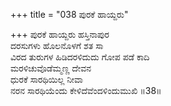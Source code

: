 +++
title = "038 ಪುರಕೆ ಹಾಯ್ದರು"

+++
ಪುರಕೆ ಹಾಯ್ದರು ಹಸ್ತಿನಾಪುರ  
ದರಸುಗಳು ಹೊಲನೊಳಗೆ ಶತ ಸಾ  
ವಿರದ ತುರುಗಳ ಹಿಡಿದರಳಿದುದು ಗೋಪ ಪಡೆ ಕಾದಿ  
ಮರಳಿಚುವೊಡೆಮ್ಮಣ್ಣ ದೇವನ  
ಧುರಕೆ ಸಾರಥಿಯಿಲ್ಲ ನೀವಾ  
ನರನ ಸಾರಥಿಯೆಂದು ಕೇಳಿದೆವೆಂದಳಿಂದುಮುಖಿ      ॥38॥